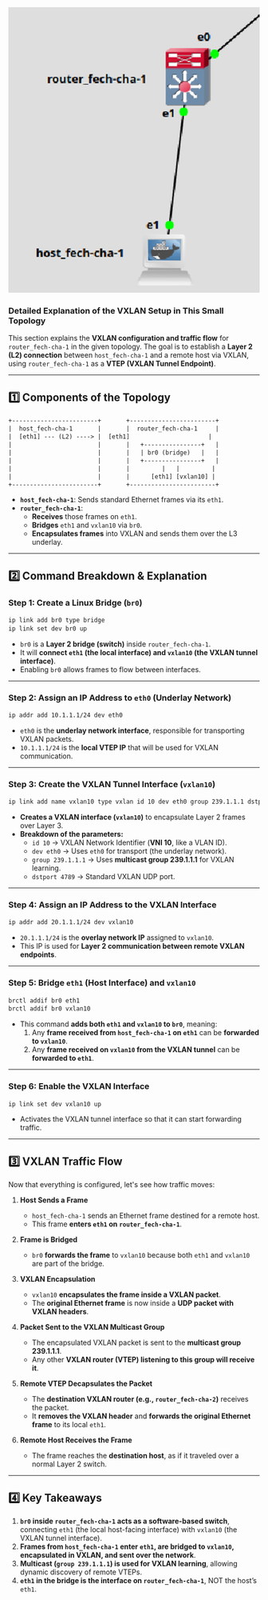 ![alt text](p2_topology_branch.png)


### **Detailed Explanation of the VXLAN Setup in This Small Topology**  

This section explains the **VXLAN configuration and traffic flow** for `router_fech-cha-1` in the given topology. The goal is to establish a **Layer 2 (L2) connection** between `host_fech-cha-1` and a remote host via VXLAN, using `router_fech-cha-1` as a **VTEP (VXLAN Tunnel Endpoint)**.  

---

## **1️⃣ Components of the Topology**
```
+------------------------+       +------------------------+
|  host_fech-cha-1       |       |  router_fech-cha-1     |
|  [eth1] --- (L2) ----> |  [eth1]                      |
|                        |       |   +----------------+   |
|                        |       |   | br0 (bridge)   |   |
|                        |       |   +----------------+   |
|                        |       |         |   |         |
|                        |       |      [eth1] [vxlan10] |
+------------------------+       +------------------------+
```
- **`host_fech-cha-1`**: Sends standard Ethernet frames via its `eth1`.  
- **`router_fech-cha-1`**:  
  - **Receives** those frames on `eth1`.  
  - **Bridges** `eth1` and `vxlan10` via `br0`.  
  - **Encapsulates frames** into VXLAN and sends them over the L3 underlay.  

---

## **2️⃣ Command Breakdown & Explanation**  

### **Step 1: Create a Linux Bridge (`br0`)**
```bash
ip link add br0 type bridge
ip link set dev br0 up
```
- `br0` is a **Layer 2 bridge (switch)** inside `router_fech-cha-1`.  
- It will **connect `eth1` (the local interface) and `vxlan10` (the VXLAN tunnel interface)**.  
- Enabling `br0` allows frames to flow between interfaces.  

---

### **Step 2: Assign an IP Address to `eth0` (Underlay Network)**
```bash
ip addr add 10.1.1.1/24 dev eth0
```
- `eth0` is the **underlay network interface**, responsible for transporting VXLAN packets.  
- `10.1.1.1/24` is the **local VTEP IP** that will be used for VXLAN communication.  

---

### **Step 3: Create the VXLAN Tunnel Interface (`vxlan10`)**
```bash
ip link add name vxlan10 type vxlan id 10 dev eth0 group 239.1.1.1 dstport 4789
```
- **Creates a VXLAN interface (`vxlan10`)** to encapsulate Layer 2 frames over Layer 3.  
- **Breakdown of the parameters:**  
  - `id 10` → VXLAN Network Identifier (**VNI 10**, like a VLAN ID).  
  - `dev eth0` → Uses `eth0` for transport (the underlay network).  
  - `group 239.1.1.1` → Uses **multicast group 239.1.1.1** for VXLAN learning.  
  - `dstport 4789` → Standard VXLAN UDP port.  

---

### **Step 4: Assign an IP Address to the VXLAN Interface**
```bash
ip addr add 20.1.1.1/24 dev vxlan10
```
- `20.1.1.1/24` is the **overlay network IP** assigned to `vxlan10`.  
- This IP is used for **Layer 2 communication between remote VXLAN endpoints**.  

---

### **Step 5: Bridge `eth1` (Host Interface) and `vxlan10`**
```bash
brctl addif br0 eth1
brctl addif br0 vxlan10
```
- This command **adds both `eth1` and `vxlan10` to `br0`**, meaning:  
  1. Any **frame received from `host_fech-cha-1` on `eth1`** can be **forwarded to `vxlan10`**.  
  2. Any **frame received on `vxlan10` from the VXLAN tunnel** can be **forwarded to `eth1`**.  

---

### **Step 6: Enable the VXLAN Interface**
```bash
ip link set dev vxlan10 up
```
- Activates the VXLAN tunnel interface so that it can start forwarding traffic.  

---

## **3️⃣ VXLAN Traffic Flow**
Now that everything is configured, let's see how traffic moves:

1. **Host Sends a Frame**  
   - `host_fech-cha-1` sends an Ethernet frame destined for a remote host.  
   - This frame **enters `eth1` on `router_fech-cha-1`**.  

2. **Frame is Bridged**  
   - `br0` **forwards the frame** to `vxlan10` because both `eth1` and `vxlan10` are part of the bridge.  

3. **VXLAN Encapsulation**  
   - `vxlan10` **encapsulates the frame inside a VXLAN packet**.  
   - The **original Ethernet frame** is now inside a **UDP packet with VXLAN headers**.  

4. **Packet Sent to the VXLAN Multicast Group**  
   - The encapsulated VXLAN packet is sent to the **multicast group 239.1.1.1**.  
   - Any other **VXLAN router (VTEP) listening to this group will receive it**.  

5. **Remote VTEP Decapsulates the Packet**  
   - The **destination VXLAN router (e.g., `router_fech-cha-2`)** receives the packet.  
   - It **removes the VXLAN header** and **forwards the original Ethernet frame** to its local `eth1`.  

6. **Remote Host Receives the Frame**  
   - The frame reaches the **destination host**, as if it traveled over a normal Layer 2 switch.  

---

## **4️⃣ Key Takeaways**
1. **`br0` inside `router_fech-cha-1` acts as a software-based switch**, connecting `eth1` (the local host-facing interface) with `vxlan10` (the VXLAN tunnel interface).  
2. **Frames from `host_fech-cha-1` enter `eth1`, are bridged to `vxlan10`, encapsulated in VXLAN, and sent over the network**.  
3. **Multicast (`group 239.1.1.1`) is used for VXLAN learning**, allowing dynamic discovery of remote VTEPs.  
4. **`eth1` in the bridge is the interface on `router_fech-cha-1`**, NOT the host’s `eth1`.  

